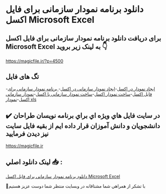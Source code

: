 # دانلود برنامه نمودار سازمانی برای فایل اکسل Microsoft Excel

## برای دریافت دانلود برنامه نمودار سازمانی برای فایل اکسل Microsoft Excel به لینک زیر بروید 👇

https://magicfile.ir/?p=4500

## تگ های فایل

-[ایجاد نمودار در اکسل](https://magicfile.ir/product/%d8%a8%d8%b1%d9%86%d8%a7%d9%85%d9%87%d9%86%d9%85%d9%88%d8%af%d8%a7%d8%b1-%d8%b3%d8%a7%d8%b2%d9%85%d8%a7%d9%86%db%8c-%d8%a8%d8%b1%d8%a7%db%8c-%d9%81%d8%a7%db%8c%d9%84-%d8%a7%da%a9%d8%b3%d9%84-microsoft-excel/)-[ایجاد نمودار سازمانی در اکسل](https://magicfile.ir/product/%d8%a8%d8%b1%d9%86%d8%a7%d9%85%d9%87%d9%86%d9%85%d9%88%d8%af%d8%a7%d8%b1-%d8%b3%d8%a7%d8%b2%d9%85%d8%a7%d9%86%db%8c-%d8%a8%d8%b1%d8%a7%db%8c-%d9%81%d8%a7%db%8c%d9%84-%d8%a7%da%a9%d8%b3%d9%84-microsoft-excel/)-[ برنامه نمودار سازمانی برای فایل اکسل](https://magicfile.ir/product/%d8%a8%d8%b1%d9%86%d8%a7%d9%85%d9%87%d9%86%d9%85%d9%88%d8%af%d8%a7%d8%b1-%d8%b3%d8%a7%d8%b2%d9%85%d8%a7%d9%86%db%8c-%d8%a8%d8%b1%d8%a7%db%8c-%d9%81%d8%a7%db%8c%d9%84-%d8%a7%da%a9%d8%b3%d9%84-microsoft-excel/)-[ساخت نمودار اکسل](https://magicfile.ir/product/%d8%a8%d8%b1%d9%86%d8%a7%d9%85%d9%87%d9%86%d9%85%d9%88%d8%af%d8%a7%d8%b1-%d8%b3%d8%a7%d8%b2%d9%85%d8%a7%d9%86%db%8c-%d8%a8%d8%b1%d8%a7%db%8c-%d9%81%d8%a7%db%8c%d9%84-%d8%a7%da%a9%d8%b3%d9%84-microsoft-excel/)-[ساخت نمودار سازمانی با اکسل](https://magicfile.ir/product/%d8%a8%d8%b1%d9%86%d8%a7%d9%85%d9%87%d9%86%d9%85%d9%88%d8%af%d8%a7%d8%b1-%d8%b3%d8%a7%d8%b2%d9%85%d8%a7%d9%86%db%8c-%d8%a8%d8%b1%d8%a7%db%8c-%d9%81%d8%a7%db%8c%d9%84-%d8%a7%da%a9%d8%b3%d9%84-microsoft-excel/)-[نمودار سازمانی اکسل](https://magicfile.ir/product/%d8%a8%d8%b1%d9%86%d8%a7%d9%85%d9%87%d9%86%d9%85%d9%88%d8%af%d8%a7%d8%b1-%d8%b3%d8%a7%d8%b2%d9%85%d8%a7%d9%86%db%8c-%d8%a8%d8%b1%d8%a7%db%8c-%d9%81%d8%a7%db%8c%d9%84-%d8%a7%da%a9%d8%b3%d9%84-microsoft-excel/)-[نمودار xls](https://magicfile.ir/product/%d8%a8%d8%b1%d9%86%d8%a7%d9%85%d9%87%d9%86%d9%85%d9%88%d8%af%d8%a7%d8%b1-%d8%b3%d8%a7%d8%b2%d9%85%d8%a7%d9%86%db%8c-%d8%a8%d8%b1%d8%a7%db%8c-%d9%81%d8%a7%db%8c%d9%84-%d8%a7%da%a9%d8%b3%d9%84-microsoft-excel/)

## ✔️ در سايت فايل هاي ويژه اي براي برنامه نويسان طراحان دانشجويان و دانش آموزان قرار داده ايم از بقيه فايل سايت نيز ديدن فرماييد

https://magicfile.ir


## لينک دانلود اصلي 📥 :

[دانلود برنامه نمودار سازمانی برای فایل اکسل Microsoft Excel](https://magicfile.ir/product/%d8%a8%d8%b1%d9%86%d8%a7%d9%85%d9%87%d9%86%d9%85%d9%88%d8%af%d8%a7%d8%b1-%d8%b3%d8%a7%d8%b2%d9%85%d8%a7%d9%86%db%8c-%d8%a8%d8%b1%d8%a7%db%8c-%d9%81%d8%a7%db%8c%d9%84-%d8%a7%da%a9%d8%b3%d9%84-microsoft-excel/) 


🙏با تشکر از همراهي شما مشتاقانه در وبسایت منتظر شما دوست عزیز هستیم


